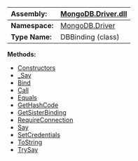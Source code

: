 | **Assembly:** | [MongoDB.Driver.dll](MongoDB_Driver.md) |
|:--------------|:----------------------------------------|
| **Namespace:** | [MongoDB.Driver](N_MongoDB_Driver.md)   |
| **Type Name:** | DBBinding (class)                       |

**Methods:**
  * [Constructors](#Constructors.md)
  * [\_Say](#_Say.md)
  * [Bind](#Bind.md)
  * [Call](#Call.md)
  * [Equals](#Equals.md)
  * [GetHashCode](#GetHashCode.md)
  * [GetSisterBinding](#GetSisterBinding.md)
  * [RequireConnection](#RequireConnection.md)
  * [Say](#Say.md)
  * [SetCredentials](#SetCredentials.md)
  * [ToString](#ToString.md)
  * [TrySay](#TrySay.md)
